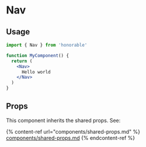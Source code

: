 # Nav

## Usage

```jsx
import { Nav } from 'honorable'

function MyComponent() {
  return (
    <Nav>
      Hello world
    </Nav>
  )
}
```

## Props

This component inherits the shared props. See:

{% content-ref url="components/shared-props.md" %}
[components/shared-props.md](components/shared-props.md)
{% endcontent-ref %}

